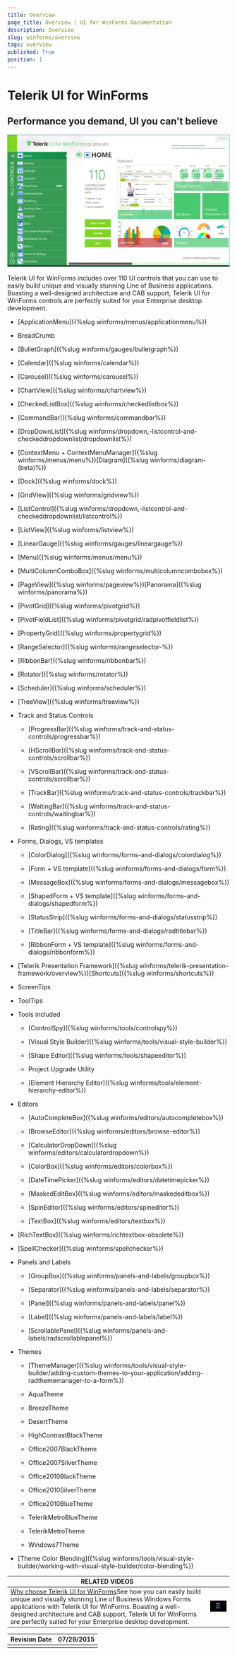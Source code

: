 ```yaml
---
title: Overview
page_title: Overview | UI for WinForms Documentation
description: Overview
slug: winforms/overview
tags: overview
published: True
position: 1
---
```


# Telerik UI for WinForms

## Performance you demand, UI you can't believe

![overview](images/overview.png)

Telerik UI for WinForms includes over 110 UI controls that you can use to easily build unique and visually stunning Line of Business applications. Boasting a well-designed architecture and CAB support, Telerik UI for WinForms controls are perfectly suited for your Enterprise desktop development. 

* [ApplicationMenu]({%slug winforms/menus/applicationmenu%})  
* BreadCrumb
* [BulletGraph]({%slug winforms/gauges/bulletgraph%})
* [Calendar]({%slug winforms/calendar%})
* [Carousel]({%slug winforms/carousel%})
* [ChartView]({%slug winforms/chartview%})
* [CheckedListBox]({%slug winforms/checkedlistbox%})
* [CommandBar]({%slug winforms/commandbar%})
* [DropDownList]({%slug winforms/dropdown,-listcontrol-and-checkeddropdownlist/dropdownlist%})
* [ContextMenu + ContextMenuManager]({%slug winforms/menus/menu%})[Diagram]({%slug winforms/diagram-(beta)%})
* [Dock]({%slug winforms/dock%})
* [GridView]({%slug winforms/gridview%})
* [ListControl]({%slug winforms/dropdown,-listcontrol-and-checkeddropdownlist/listcontrol%})
* [ListView]({%slug winforms/listview%})
* [LinearGauge]({%slug winforms/gauges/lineargauge%})
* [Menu]({%slug winforms/menus/menu%})
* [MultiColumnComboBox]({%slug winforms/multicolumncombobox%})
* [PageView]({%slug winforms/pageview%})[Panorama]({%slug winforms/panorama%})
* [PivotGrid]({%slug winforms/pivotgrid%})
* [PivotFieldList]({%slug winforms/pivotgrid/radpivotfieldlist%})
* [PropertyGrid]({%slug winforms/propertygrid%})
* [RangeSelector]({%slug winforms/rangeselector-%})
* [RibbonBar]({%slug winforms/ribbonbar%})
* [Rotator]({%slug winforms/rotator%})
* [Scheduler]({%slug winforms/scheduler%})
* [TreeView]({%slug winforms/treeview%})
* Track and Status Controls

	* [ProgressBar]({%slug winforms/track-and-status-controls/progressbar%})

	* [HScrollBar]({%slug winforms/track-and-status-controls/scrollbar%})

	* [VScrollBar]({%slug winforms/track-and-status-controls/scrollbar%})

	* [TrackBar]({%slug winforms/track-and-status-controls/trackbar%})

	* [WaitingBar]({%slug winforms/track-and-status-controls/waitingbar%})

	* [Rating]({%slug winforms/track-and-status-controls/rating%})

* Forms, Dialogs, VS templates

	* [ColorDialog]({%slug winforms/forms-and-dialogs/colordialog%})

	* [Form + VS template]({%slug winforms/forms-and-dialogs/form%})

	* [MessageBox]({%slug winforms/forms-and-dialogs/messagebox%})

	* [ShapedForm + VS template]({%slug winforms/forms-and-dialogs/shapedform%})

	* [StatusStrip]({%slug winforms/forms-and-dialogs/statusstrip%})

	* [TitleBar]({%slug winforms/forms-and-dialogs/radtitlebar%})

	* [RibbonForm + VS template]({%slug winforms/forms-and-dialogs/ribbonform%})
	
* [Telerik Presentation Framework]({%slug winforms/telerik-presentation-framework/overview%})[Shortcuts]({%slug winforms/shortcuts%})
* ScreenTips
* ToolTips
* Tools included

	* [ControlSpy]({%slug winforms/tools/controlspy%})

	* [Visual Style Builder]({%slug winforms/tools/visual-style-builder%})

	* [Shape Editor]({%slug winforms/tools/shapeeditor%})

	* Project Upgrade Utility

	* [Element Hierarchy Editor]({%slug winforms/tools/element-hierarchy-editor%})
	
* Editors

	* [AutoCompleteBox]({%slug winforms/editors/autocompletebox%})

	* [BrowseEditor]({%slug winforms/editors/browse-editor%})
	
	* [CalculatorDropDown]({%slug winforms/editors/calculatordropdown%})

	* [ColorBox]({%slug winforms/editors/colorbox%})

	* [DateTimePicker]({%slug winforms/editors/datetimepicker%})

	* [MaskedEditBox]({%slug winforms/editors/maskededitbox%})

	* [SpinEditor]({%slug winforms/editors/spineditor%})

	* [TextBox]({%slug winforms/editors/textbox%})
	
* [RichTextBox]({%slug winforms/richtextbox-obsolete%})

* [SpellChecker]({%slug winforms/spellchecker%})
* Panels and Labels

	* [GroupBox]({%slug winforms/panels-and-labels/groupbox%})

	* [Separator]({%slug winforms/panels-and-labels/separator%})

	* [Panel]({%slug winforms/panels-and-labels/panel%})

	* [Label]({%slug winforms/panels-and-labels/label%})

	* [ScrollablePanel]({%slug winforms/panels-and-labels/radscrollablepanel%})
	
* Themes

	* [ThemeManager]({%slug winforms/tools/visual-style-builder/adding-custom-themes-to-your-application/adding-radthememanager-to-a-form%})

	* AquaTheme

	* BreezeTheme

	* DesertTheme

	* HighContrastBlackTheme

	* Office2007BlackTheme

	* Office2007SilverTheme

	* Office2010BlackTheme

	* Office2010SilverTheme

	* Office2010BlueTheme
	
	* TelerikMetroBlueTheme

	* TelerikMetroTheme

	* Windows7Theme

* [Theme Color Blending]({%slug winforms/tools/visual-style-builder/working-with-visual-style-builder/color-blending%}) 

| RELATED VIDEOS |  |
| ------ | ------ |
|[Why choose Telerik UI for WinForms](http://tv.telerik.com/watch/winforms/radcontrols-for-winforms-product-video-q3-2010)See how you can easily build unique and visually stunning Line of Business Windows Forms applications with Telerik UI for WinForms. Boasting a well-designed architecture and CAB support, Telerik UI for WinForms are perfectly suited for your Enterprise desktop development.|![overview-video 001](images/overview-video001.png)|


| Revision Date | 07/29/2015 |
| ------ | ------ |
|||
